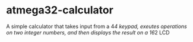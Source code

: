 # atmega32-calculator
A simple calculator that takes input from a 4*4 keypad, exeutes operations on two integer numbers, and then displays the result on a 16*2 LCD
